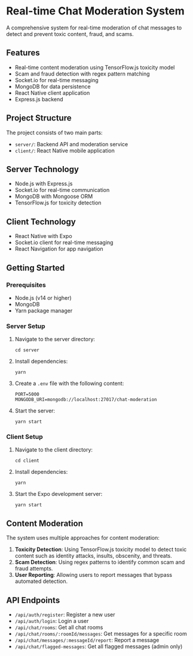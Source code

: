 # Real-time Chat Moderation System

A comprehensive system for real-time moderation of chat messages to detect and prevent toxic content, fraud, and scams.

## Features

- Real-time content moderation using TensorFlow.js toxicity model
- Scam and fraud detection with regex pattern matching
- Socket.io for real-time messaging
- MongoDB for data persistence
- React Native client application
- Express.js backend

## Project Structure

The project consists of two main parts:

- `server/`: Backend API and moderation service
- `client/`: React Native mobile application

## Server Technology

- Node.js with Express.js
- Socket.io for real-time communication
- MongoDB with Mongoose ORM
- TensorFlow.js for toxicity detection

## Client Technology

- React Native with Expo
- Socket.io client for real-time messaging
- React Navigation for app navigation

## Getting Started

### Prerequisites

- Node.js (v14 or higher)
- MongoDB
- Yarn package manager

### Server Setup

1. Navigate to the server directory:
   ```
   cd server
   ```

2. Install dependencies:
   ```
   yarn
   ```

3. Create a `.env` file with the following content:
   ```
   PORT=5000
   MONGODB_URI=mongodb://localhost:27017/chat-moderation
   ```

4. Start the server:
   ```
   yarn start
   ```

### Client Setup

1. Navigate to the client directory:
   ```
   cd client
   ```

2. Install dependencies:
   ```
   yarn
   ```

3. Start the Expo development server:
   ```
   yarn start
   ```

## Content Moderation

The system uses multiple approaches for content moderation:

1. **Toxicity Detection**: Using TensorFlow.js toxicity model to detect toxic content such as identity attacks, insults, obscenity, and threats.
2. **Scam Detection**: Using regex patterns to identify common scam and fraud attempts.
3. **User Reporting**: Allowing users to report messages that bypass automated detection.

## API Endpoints

- `/api/auth/register`: Register a new user
- `/api/auth/login`: Login a user
- `/api/chat/rooms`: Get all chat rooms
- `/api/chat/rooms/:roomId/messages`: Get messages for a specific room
- `/api/chat/messages/:messageId/report`: Report a message
- `/api/chat/flagged-messages`: Get all flagged messages (admin only)
